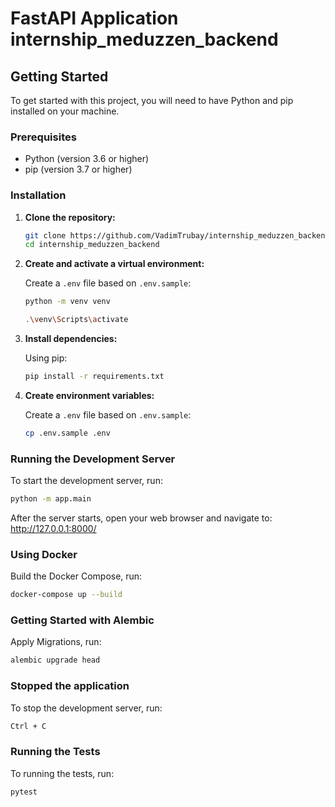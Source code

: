 # FastAPI Application internship_meduzzen_backend

## Getting Started

To get started with this project, you will need to have Python and pip installed on your machine.
### Prerequisites

- Python (version 3.6 or higher)
- pip (version 3.7 or higher)

### Installation

1. **Clone the repository:**

    ```bash
    git clone https://github.com/VadimTrubay/internship_meduzzen_backend.git
    cd internship_meduzzen_backend
    ```
2. **Create and activate a virtual environment:**

    Create a `.env` file based on `.env.sample`:
    ```bash
    python -m venv venv
   
   .\venv\Scripts\activate
    ```
   
3. **Install dependencies:**

    Using pip:
    ```bash
    pip install -r requirements.txt
    ```
   
4. **Create environment variables:**

    Create a `.env` file based on `.env.sample`:
    ```bash
    cp .env.sample .env
    ```

### Running the Development Server

To start the development server, run:

```bash
python -m app.main
```

After the server starts, open your web browser and navigate to:
http://127.0.0.1:8000/

### Using Docker
Build the Docker Compose, run:

```bash
docker-compose up --build
```

### Getting Started with Alembic
Apply Migrations, run:
```bash
alembic upgrade head
```
[//]: # (1. Install Alembic, run:)

[//]: # (```bash)

[//]: # (pip install sqlalchemy alembic)

[//]: # (```)

[//]: # (2. Initialize Alembic, run:)

[//]: # (```bash)

[//]: # (alembic init alembic)

[//]: # (```)

[//]: # (3. Generate Migrations, run:)

[//]: # (```bash)

[//]: # (alembic revision --autogenerate -m "initial migration")

[//]: # (```)


### Stopped the application
To stop the development server, run:

```bash
Ctrl + C
```

### Running the Tests
To running the tests, run:

```bash
pytest
```
